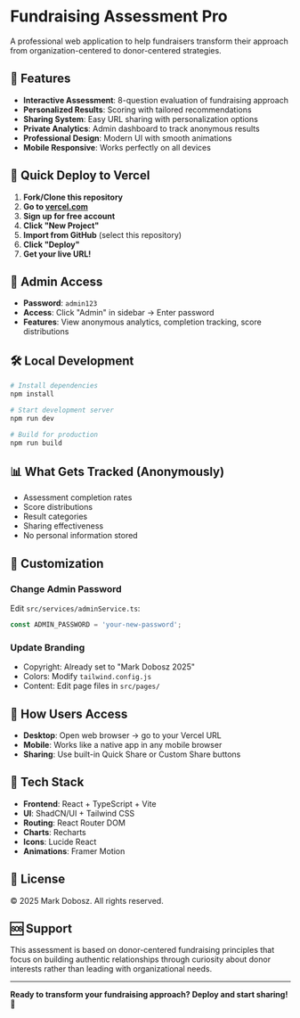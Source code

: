 # Fundraising Assessment Pro

A professional web application to help fundraisers transform their approach from organization-centered to donor-centered strategies.

## 🎯 Features

- **Interactive Assessment**: 8-question evaluation of fundraising approach
- **Personalized Results**: Scoring with tailored recommendations
- **Sharing System**: Easy URL sharing with personalization options
- **Private Analytics**: Admin dashboard to track anonymous results
- **Professional Design**: Modern UI with smooth animations
- **Mobile Responsive**: Works perfectly on all devices

## 🚀 Quick Deploy to Vercel

1. **Fork/Clone this repository**
2. **Go to [vercel.com](https://vercel.com)**
3. **Sign up for free account**
4. **Click "New Project"**
5. **Import from GitHub** (select this repository)
6. **Click "Deploy"**
7. **Get your live URL!**

## 🔑 Admin Access

- **Password**: `admin123`
- **Access**: Click "Admin" in sidebar → Enter password
- **Features**: View anonymous analytics, completion tracking, score distributions

## 🛠️ Local Development

```bash
# Install dependencies
npm install

# Start development server
npm run dev

# Build for production
npm run build
```

## 📊 What Gets Tracked (Anonymously)

- Assessment completion rates
- Score distributions
- Result categories
- Sharing effectiveness
- No personal information stored

## 🔧 Customization

### Change Admin Password
Edit `src/services/adminService.ts`:
```typescript
const ADMIN_PASSWORD = 'your-new-password';
```

### Update Branding
- Copyright: Already set to "Mark Dobosz 2025"
- Colors: Modify `tailwind.config.js`
- Content: Edit page files in `src/pages/`

## 📱 How Users Access

- **Desktop**: Open web browser → go to your Vercel URL
- **Mobile**: Works like a native app in any mobile browser
- **Sharing**: Use built-in Quick Share or Custom Share buttons

## 🎨 Tech Stack

- **Frontend**: React + TypeScript + Vite
- **UI**: ShadCN/UI + Tailwind CSS
- **Routing**: React Router DOM
- **Charts**: Recharts
- **Icons**: Lucide React
- **Animations**: Framer Motion

## 📄 License

© 2025 Mark Dobosz. All rights reserved.

## 🆘 Support

This assessment is based on donor-centered fundraising principles that focus on building authentic relationships through curiosity about donor interests rather than leading with organizational needs.

---

**Ready to transform your fundraising approach? Deploy and start sharing!** 🚀